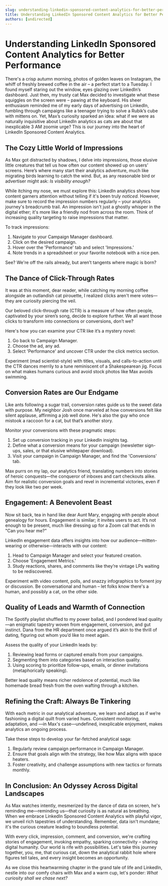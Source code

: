 ```yaml
---
slug: understanding-linkedin-sponsored-content-analytics-for-better-performance
title: Understanding LinkedIn Sponsored Content Analytics for Better Performance
authors: [undirected]
---
```



# Understanding LinkedIn Sponsored Content Analytics for Better Performance

There's a crisp autumn morning, photos of golden leaves on Instagram, the whiff of freshly brewed coffee in the air – a perfect start to a Tuesday. I found myself staring out the window, eyes glazing over LinkedIn’s dashboard. Just then, my trusty cat Max decided to investigate what these squiggles on the screen were – pawing at the keyboard. His sheer enthusiasm reminded me of my early days of advertising on LinkedIn, fumbling through campaigns like a teenager trying to solve a Rubik’s cube with mittens on. Yet, Max’s curiosity sparked an idea: what if we were as naturally inquisitive about LinkedIn analytics as cats are about that inexplicable 3 AM zoomie urge? This is our journey into the heart of LinkedIn Sponsored Content Analytics.

## The Cozy Little World of Impressions

As Max got distracted by shadows, I delve into impressions, those elusive little creatures that tell us how often our content showed up on users’ screens. Here’s where many start their analytics adventure, much like migrating birds learning to catch the wind. But, as any reasonable bird or advertiser might ask: *Is visibility enough?*

While itching my nose, we must explore this: LinkedIn analytics shows how content garners attention without telling if it's been truly *noticed.* However, make sure to record the impression numbers regularly – your analytics journey's breadcrumb trail. An impression isn't just a ghostly whisper in the digital ether; it's more like a friendly nod from across the room. Think of increasing quality targeting to raise impressions that matter.

To track impressions:
1. Navigate to your Campaign Manager dashboard.
2. Click on the desired campaign.
3. Hover over the 'Performance' tab and select 'Impressions.'
4. Note trends in a spreadsheet or your favorite notebook with a nice pen.

See? We're off the rails already, but aren’t tangents where magic is born?

## The Dance of Click-Through Rates

It was at this moment, dear reader, while catching my morning coffee alongside an outlandish cat pirouette, I realized clicks aren't mere votes—they are curiosity piercing the veil. 

Our beloved click-through rate (CTR) is a measure of how often people, captivated by your siren’s song, decide to explore further. We all want those clicks to transform into connections or conversions, don’t we?

Here's how you can examine your CTR like it’s a mystery novel:

1. Go back to Campaign Manager.
2. Choose the ad, any ad.
3. Select 'Performance' and uncover CTR under the click metrics section.

Experiment (mad scientist-style) with titles, visuals, and calls-to-action until the CTR dances merrily to a tune reminiscent of a Shakespearean jig. Focus on what makes humans curious and avoid stock photos like Max avoids swimming.

## Conversion Rates are Our Endgame

Like ants following a sugar trail, conversion rates guide us to the sweet data with purpose. My neighbor Josh once marveled at how conversions felt like silent applause, affirming a job well done. He's also the guy who once mistook a raccoon for a cat, but that’s another story.

Monitor your conversions with these pragmatic steps:

1. Set up conversion tracking in your LinkedIn insights tag.
2. Define what a conversion means for your campaign (newsletter sign-ups, sales, or that elusive whitepaper download).
3. Visit your campaign in Campaign Manager, and find the 'Conversions' tab.

Max purrs on my lap, our analytics friend, translating numbers into stories of heroic conquests—the conqueror of inboxes and cart checkouts alike. Aim for realistic conversion goals and revel in incremental victories, even if they look like two per week.

## Engagement: A Benevolent Beast

Now sit back, tea in hand like dear Aunt Mary, engaging with people about genealogy for hours. Engagement is similar; it invites users to act. It’s not enough to be present, much like dressing up for a Zoom call that ends in "Can you hear me?"

LinkedIn engagement data offers insights into how our audience—mitten-wearing or otherwise—interacts with our content:

1. Head to Campaign Manager and select your featured creation.
2. Choose 'Engagement Metrics.'
3. Study reactions, shares, and comments like they’re vintage LPs waiting to be rediscovered.

Experiment with video content, polls, and snazzy infographics to foment joy or discussion. Be conversational and human – let folks know there's a human, and possibly a cat, on the other side.

## Quality of Leads and Warmth of Connection

The Spotify playlist shuffled to my power ballad, and I pondered lead quality—an enigmatic tapestry woven from engagement, conversion, and gut instinct. Dana from the HR department once argued it’s akin to the thrill of dating, figuring out whom you’d like to meet again.

Assess the quality of your LinkedIn leads by:

1. Reviewing lead forms or captured emails from your campaigns.
2. Segmenting them into categories based on interaction quality.
3. Using scoring to prioritize follow-ups, emails, or dinner invitations (metaphorically speaking).

Better lead quality means richer redolence of potential, much like homemade bread fresh from the oven wafting through a kitchen.

## Refining the Craft: Always Be Tinkering

With each metric in our analytical adventure, we learn and adapt as if we’re fashioning a digital quilt from varied hues. Consistent monitoring, adaptation, and —in Max's case—undefined, inexplicable enjoyment, makes analytics an ongoing process. 

Take these steps to develop your far-fetched analytical saga:

1. Regularly review campaign performance in Campaign Manager.
2. Ensure that goals align with the strategy, like how Max aligns with space heaters.
3. Foster creativity, and challenge assumptions with new tactics or formats monthly.

## In Conclusion: An Odyssey Across Digital Landscapes

As Max watches intently, mesmerized by the dance of data on screen, he's reminding me—reminding us—that curiosity is as natural as breathing. When we embrace LinkedIn Sponsored Content Analytics with playful vigor, we unveil rich tapestries of understanding. Remember, data isn't mundane; it's the curious creature leading to boundless potential.

With every click, impression, comment, and conversion, we're crafting stories of engagement, invoking empathy, sparking connectivity – sharing digital humanity. Our world is rife with possibilities. Let's take this journey together, you, me, that curious cat, down the analytical rabbit hole where figures tell tales, and every insight becomes an opportunity.

As we close this heartwarming chapter in the grand tale of life and LinkedIn, nestle into our comfy chairs with Max and a warm cup, let's ponder: *What curiosity shall we chase next?*